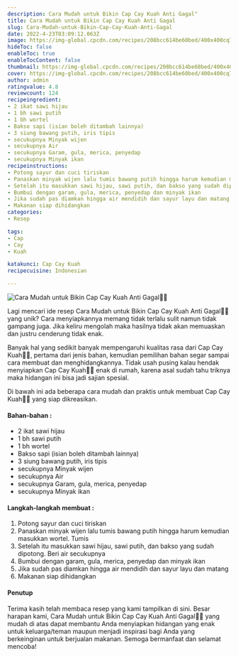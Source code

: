 ```yaml
---
description: Cara Mudah untuk Bikin Cap Cay Kuah Anti Gagal"
title: Cara Mudah untuk Bikin Cap Cay Kuah Anti Gagal
slug: Cara-Mudah-untuk-Bikin-Cap-Cay-Kuah-Anti-Gagal
date: 2022-4-23T03:09:12.063Z
image: https://img-global.cpcdn.com/recipes/208bcc614be60bed/400x400cq70/photo.jpg
hideToc: false
enableToc: true
enableTocContent: false
thumbnail: https://img-global.cpcdn.com/recipes/208bcc614be60bed/400x400cq70/photo.jpg
cover: https://img-global.cpcdn.com/recipes/208bcc614be60bed/400x400cq70/photo.jpg
author: admin
ratingvalue: 4.8
reviewcount: 124
recipeingredient:
- 2 ikat sawi hijau
- 1 bh sawi putih
- 1 bh wortel
- Bakso sapi (isian boleh ditambah lainnya)
- 3 siung bawang putih, iris tipis
- secukupnya Minyak wijen
- secukupnya Air
- secukupnya Garam, gula, merica, penyedap
- secukupnya Minyak ikan
recipeinstructions:
- Potong sayur dan cuci tiriskan
- Panaskan minyak wijen lalu tumis bawang putih hingga harum kemudian masukkan wortel. Tumis
- Setelah itu masukkan sawi hijau, sawi putih, dan bakso yang sudah dipotong. Beri air secukupnya
- Bumbui dengan garam, gula, merica, penyedap dan minyak ikan
- Jika sudah pas diamkan hingga air mendidih dan sayur layu dan matang
- Makanan siap dihidangkan
categories:
- Resep

tags:
- Cap
- Cay
- Kuah

katakunci: Cap Cay Kuah
recipecuisine: Indonesian

---
```


![Cara Mudah untuk Bikin Cap Cay Kuah Anti Gagal👩‍🍳](https://img-global.cpcdn.com/recipes/208bcc614be60bed/400x400cq70/photo.jpg)

Lagi mencari ide resep Cara Mudah untuk Bikin Cap Cay Kuah Anti Gagal👩‍🍳 yang unik? Cara menyiapkannya memang tidak terlalu sulit namun tidak gampang juga. Jika keliru mengolah maka hasilnya tidak akan memuaskan dan justru cenderung tidak enak.

Banyak hal yang sedikit banyak mempengaruhi kualitas rasa dari Cap Cay Kuah👩‍🍳, pertama dari jenis bahan, kemudian pemilihan bahan segar sampai cara membuat dan menghidangkannya. Tidak usah pusing kalau hendak menyiapkan Cap Cay Kuah👩‍🍳 enak di rumah, karena asal sudah tahu triknya maka hidangan ini bisa jadi sajian spesial.

Di bawah ini ada beberapa cara mudah dan praktis untuk membuat Cap Cay Kuah👩‍🍳 yang siap dikreasikan.

<!--inarticleads1-->

#### Bahan-bahan :

- 2 ikat sawi hijau
- 1 bh sawi putih
- 1 bh wortel
- Bakso sapi (isian boleh ditambah lainnya)
- 3 siung bawang putih, iris tipis
- secukupnya Minyak wijen
- secukupnya Air
- secukupnya Garam, gula, merica, penyedap
- secukupnya Minyak ikan

<!--inarticleads2-->

#### Langkah-langkah membuat :

1. Potong sayur dan cuci tiriskan
1. Panaskan minyak wijen lalu tumis bawang putih hingga harum kemudian masukkan wortel. Tumis
1. Setelah itu masukkan sawi hijau, sawi putih, dan bakso yang sudah dipotong. Beri air secukupnya
1. Bumbui dengan garam, gula, merica, penyedap dan minyak ikan
1. Jika sudah pas diamkan hingga air mendidih dan sayur layu dan matang
1. Makanan siap dihidangkan

#### Penutup

Terima kasih telah membaca resep yang kami tampilkan di sini. Besar harapan kami, Cara Mudah untuk Bikin Cap Cay Kuah Anti Gagal👩‍🍳 yang mudah di atas dapat membantu Anda menyiapkan hidangan yang enak untuk keluarga/teman maupun menjadi inspirasi bagi Anda yang berkeinginan untuk berjualan makanan. Semoga bermanfaat dan selamat mencoba!